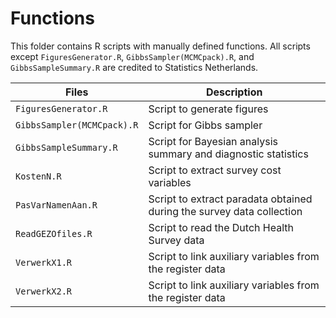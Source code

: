 # Functions

This folder contains R scripts with manually defined functions. All scripts except `FiguresGenerator.R`, `GibbsSampler(MCMCpack).R`, and `GibbsSampleSummary.R` are credited to Statistics Netherlands.

| Files              | Description |
| ----               | ----        |
| `FiguresGenerator.R` | Script to generate figures |
| `GibbsSampler(MCMCpack).R`       | Script for Gibbs sampler |
| `GibbsSampleSummary.R`       | Script for Bayesian analysis summary and diagnostic statistics |
| `KostenN.R`        | Script to extract survey cost variables |
| `PasVarNamenAan.R` | Script to extract paradata obtained during the survey data collection |
| `ReadGEZOfiles.R`  | Script to read the Dutch Health Survey data |
| `VerwerkX1.R`      | Script to link auxiliary variables from the register data |
| `VerwerkX2.R`      | Script to link auxiliary variables from the register data |
